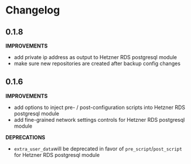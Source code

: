 # Changelog

## 0.1.8

**IMPROVEMENTS**

* add private ip address as output to Hetzner RDS postgresql module
* make sure new repositories are created after backup config changes

## 0.1.6

**IMPROVEMENTS**

* add options to inject pre- / post-configuration scripts into Hetzner RDS postgresql module
* add fine-grained network settings controls for Hetzner RDS postgresql module

**DEPRECATIONS**

* `extra_user_data`will be deprecated in favor of `pre_script`/`post_script` for Hetzner RDS postgresql module